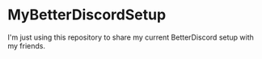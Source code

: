 # MyBetterDiscordSetup

I'm just using this repository to share my current BetterDiscord setup with my friends.
